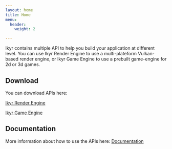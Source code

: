 ```yaml
---
layout: home
title: Home
menu:
  header:
    weight: 2

---
```

Ikyr contains multiple API to help you build your application at different level. You can use Ikyr Render Engine to use a multi-plateform Vulkan-based render engine, or Ikyr Game Engine to use a prebuilt game-engine for 2d or 3d games.

## Download

You can download APIs here:

[Ikyr Render Engine](/test#ire)

[Ikyr Game Engine](https://ikyr-engines.com/download#ige)

## Documentation

More information about how to use the APIs here:
[Documentation](https://ikyr-engines.com/documentation)